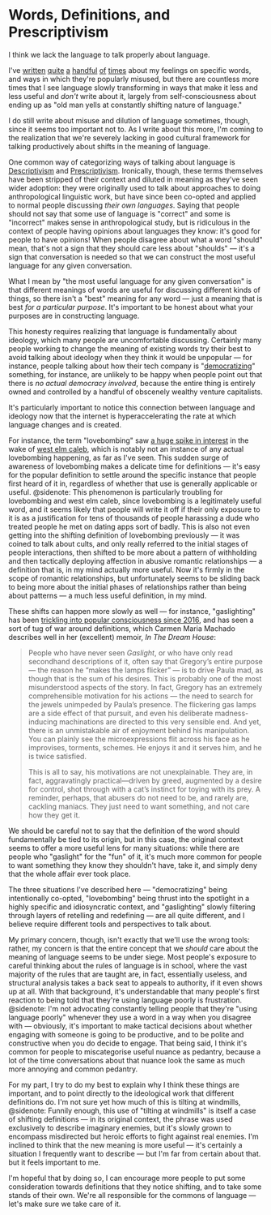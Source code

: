 # Words, Definitions, and Prescriptivism

I think we lack the language to talk properly about language.

I've [written](/neurodiversity/) [quite](/democratizing/) [a](/content/) [handful](/belief/) [of](/consciousness-and-emulation/) [times](/reactionary/) about my feelings on specific words, and ways in which they're popularly misused, but there are countless more times that I see language slowly transforming in ways that make it less and less useful and *don't* write about it, largely from self-consciousness about ending up as "old man yells at constantly shifting nature of language."

I do still write about misuse and dilution of language sometimes, though, since it seems too important not to. As I write about this more, I'm coming to the realization that we're severely lacking in good cultural framework for talking productively about shifts in the meaning of language.

One common way of categorizing ways of talking about language is [Descriptivism](https://en.wikipedia.org/wiki/Linguistic_description) and [Prescriptivism](https://en.wikipedia.org/wiki/Linguistic_prescription). Ironically, though, these terms themselves have been stripped of their context and diluted in meaning as they've seen wider adoption: they were originally used to talk about approaches to doing anthropological linguistic work, but have since been co-opted and applied to normal people discussing *their own languages*. Saying that people should not say that some use of language is "correct" and some is "incorrect" makes sense in anthropological study, but is ridiculous in the context of people having opinions about languages they know: it's good for people to have opinions! When people disagree about what a word "should" mean, that's not a sign that they should care less about "shoulds" — it's a sign that conversation is needed so that we can construct the most useful language for any given conversation.

What I mean by "the most useful language for any given conversation" is that different meanings of words are useful for discussing different kinds of things, so there isn't a "best" meaning for any word — just a meaning that is best *for a particular purpose*. It's important to be honest about what your purposes are in constructing language.

This honesty requires realizing that language is fundamentally about ideology, which many people are uncomfortable discussing. Certainly many people working to change the meaning of existing words try their best to avoid talking about ideology when they think it would be unpopular — for instance, people talking about how their tech company is "[democratizing](/democratizing/)" something, for instance, are unlikely to be happy when people point out that there is *no actual democracy involved*, because the entire thing is entirely owned and controlled by a handful of obscenely wealthy venture capitalists.

It's particularly important to notice this connection between language and ideology now that the internet is hyperaccelerating the rate at which language changes and is created.

For instance, the term "lovebombing" saw [a huge spike in interest](https://trends.google.com/trends/explore?date=today%205-y&q=lovebombing) in the wake of [west elm caleb](https://internetprincess.substack.com/p/west-elm-caleb-and-the-feminist-panopticon), which is notably not an instance of any actual lovebombing happening, as far as I've seen. This sudden surge of awareness of lovebombing makes a delicate time for definitions — it's easy for the popular definition to settle around the specific instance that people first heard of it in, regardless of whether that use is generally applicable or useful.
@sidenote: This phenomenon is particularly troubling for lovebombing and west elm caleb, since lovebombing is a legitimately useful word, and it seems likely that people will write it off if their only exposure to it is as a justification for tens of thousands of people harassing a dude who treated people he met on dating apps sort of badly. This is also not even getting into the shifting definition of lovebombing previously — it was coined to talk about cults, and only really referred to the initial stages of people interactions, then shifted to be more about a pattern of withholding and then tactically deploying affection in abusive romantic relationships — a definition that is, in my mind actually more useful. Now it's firmly in the scope of romantic relationships, but unfortunately seems to be sliding back to being more about the initial phases of relationships rather than being about patterns — a much less useful definition, in my mind.

These shifts can happen more slowly as well — for instance, "gaslighting" has been [trickling into popular consciousness since 2016](https://trends.google.com/trends/explore?date=all&q=gaslighting), and has seen a sort of tug of war around definitions, which Carmen Maria Machado describes well in her (excellent) memoir, *In The Dream House*:

> People who have never seen *Gaslight*, or who have only read secondhand descriptions of it, often say that Gregory’s entire purpose — the reason he “makes the lamps flicker” — is to drive Paula mad, as though that is the sum of his desires. This is probably one of the most misunderstood aspects of the story. In fact, Gregory has an extremely comprehensible motivation for his actions — the need to search for the jewels unimpeded by Paula’s presence. The flickering gas lamps are a side effect of that pursuit, and even his deliberate madness-inducing machinations are directed to this very sensible end. And yet, there is an unmistakable air of enjoyment behind his manipulation. You can plainly see the microexpressions flit across his face as he improvises, torments, schemes. He enjoys it and it serves him, and he is twice satisfied.
> 
> This is all to say, his motivations are not unexplainable. They are, in fact, aggravatingly practical—driven by greed, augmented by a desire for control, shot through with a cat’s instinct for toying with its prey. A reminder, perhaps, that abusers do not need to be, and rarely are, cackling maniacs. They just need to want something, and not care how they get it.

We should be careful not to say that the definition of the word should fundamentally be tied to its origin, but in this case, the original context seems to offer a more useful lens for many situations: while there are people who "gaslight" for the "fun" of it, it's much more common for people to want something they know they shouldn't have, take it, and simply deny that the whole affair ever took place.

The three situations I've described here — "democratizing" being intentionally co-opted, "lovebombing" being thrust into the spotlight in a highly specific and idiosyncratic context, and "gaslighting" slowly filtering through layers of retelling and redefining — are all quite different, and I believe require different tools and perspectives to talk about.

My primary concern, though, isn't exactly that we'll use the wrong tools: rather, my concern is that the entire concept that we *should* care about the meaning of language seems to be under siege. Most people's exposure to careful thinking about the rules of language is in school, where the vast majority of the rules that are taught are, in fact, essentially useless, and structural analysis takes a back seat to appeals to authority, if it even shows up at all. With that background, it's understandable that many people's first reaction to being told that they're using language poorly is frustration.
@sidenote: I'm not advocating constantly telling people that they're "using language poorly" whenever they use a word in a way when you disagree with — obviously, it's important to make tactical decisions about whether engaging with someone is going to be productive, and to be polite and constructive when you do decide to engage. That being said, I think it's common for people to miscategorise useful nuance as pedantry, because a lot of the time conversations about that nuance look the same as much more annoying and common pedantry.

For my part, I try to do my best to explain why I think these things are important, and to point directly to the ideological work that different definitions do. I'm not sure yet how much of this is tilting at windmills,
@sidenote: Funnily enough, this use of "tilting at windmills" is itself a case of shifting definitions — in its original context, the phrase was used exclusively to describe imaginary enemies, but it's slowly grown to encompass misdirected but heroic efforts to fight against real enemies. I'm inclined to think that the new meaning is more useful — it's certainly a situation I frequently want to describe — but I'm far from certain about that.
but it feels important to me.

I'm hopeful that by doing so, I can encourage more people to put some consideration towards definitions that they notice shifting, and to take some stands of their own. We're all responsible for the commons of language — let's make sure we take care of it.

